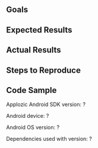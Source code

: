<!---

We LOVE to help with any issues or bugs you have!

**Feature Request**: Just fill in the first two sections below.

**Bugs**: To help you as fast as possible with an issue please describe your issue
and the steps you have taken to reproduce it in as many details as possible.

Thanks for helping us help you! :-)
-->

## Goals
<!--- What do you want to achieve? -->

## Expected Results
<!--- What did you expect to happen? -->

## Actual Results
<!--- What happened instead?
e.g. the stack trace of a crash
-->

## Steps to Reproduce
<!--- What are steps we can follow to reproduce this issue? -->

## Code Sample
<!---
Provide a code sample or test case that highlights the issue.
For larger code samples, links to external gists/repositories are preferred.
Android studio sample project that we can compile ourselves are ideal!
-->

Applozic Android SDK version: ?
<!--- You can get the version from gradle Dependency or from module build.gradle file versionName -->

Android device: ?

Android OS version: ?

Dependencies used with version: ?